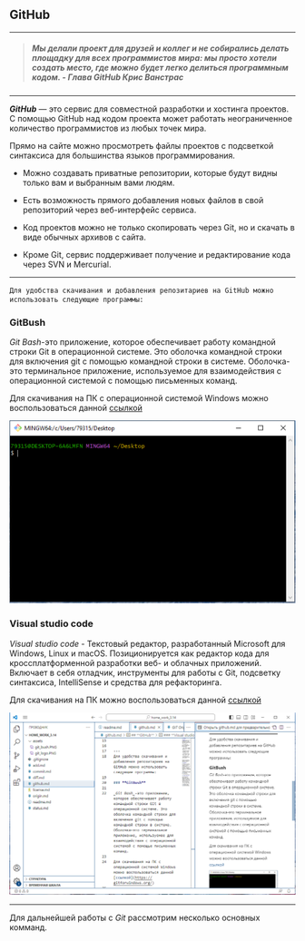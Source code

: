 ## **GitHub**
___
>##### Мы делали проект для друзей и коллег и не собирались делать площадку для всех программистов мира: мы просто хотели создать место, где можно будет легко делиться программным кодом.  -  Глава GitHub Крис Ванстрас
---
***GitHub*** — это сервис для совместной разработки и хостинга проектов. C помощью GitHub над кодом проекта может работать неограниченное количество программистов из любых точек мира.

Прямо на сайте можно просмотреть файлы проектов с подсветкой синтаксиса для большинства языков программирования.

 - Можно создавать приватные репозитории, которые будут видны только вам и выбранным вами людям. 

 - Есть возможность прямого добавления новых файлов в свой репозиторий через веб-интерфейс сервиса.

 - Код проектов можно не только скопировать через Git, но и скачать в виде обычных архивов с сайта.

 - Кроме Git, сервис поддерживает получение и редактирование кода через SVN и Mercurial.

---
    Для удобства скачивания и добавления репозитариев на GitHub можно использовать следующие программы:
 
### **GitBush** 

 _Git Bash_-это приложение, которое обеспечивает работу командной строки Git в операционной системе. Это оболочка командной строки для включения git с помощью командной строки в системе. Оболочка-это терминальное приложение, используемое для взаимодействия с операционной системой с помощью письменных команд.

Для скачивания на ПК с операционной системой Windows можно воспользоваться данной [ссылкой](https://gitforwindows.org/)

![](./assets/git_bush.PNG)

### **Visual studio code**

_Visual studio code_ - Текстовый редактор, разработанный Microsoft для Windows, Linux и macOS. Позиционируется как редактор кода для кроссплатформенной разработки веб- и облачных приложений. Включает в себя отладчик, инструменты для работы с Git, подсветку синтаксиса, IntelliSense и средства для рефакторинга. 

Для скачивания на ПК можно воспользоваться данной [ссылкой](https://code.visualstudio.com/download)

![](./assets/vs_code.PNG)

***

Для дальнейшей работы с _Git_ рассмотрим несколько основных комманд.

